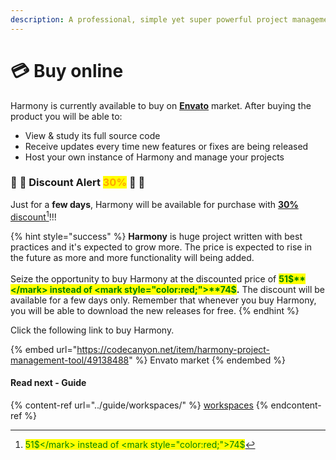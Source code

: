 ```yaml
---
description: A professional, simple yet super powerful project management tool.
---
```


# 💳 Buy online

Harmony is currently available to buy on [**Envato**](https://codecanyon.net/item/harmony-project-management-tool/49138488) market. After buying the product you will be able to:

* View & study its full source code
* Receive updates every time new features or fixes are being released
* Host your own instance of Harmony and manage your projects

### :tada: :clap: Discount Alert <mark style="color:orange;">30%</mark> :tada: :clap:

Just for a **few days**, Harmony will be available for purchase with [**30%** discount](#user-content-fn-1)[^1]!!!

{% hint style="success" %}
**Harmony** is huge project written with best practices and it's expected to grow more. The price is expected to rise in the future as more and more functionality will being added.\
\
Seize the opportunity to buy Harmony at the discounted price of <mark style="color:green;">**51$**</mark> instead of <mark style="color:red;">**74$**</mark>**.** The discount will be available for a few days only. Remember that whenever you buy Harmony, you will be able to download the new releases for free.
{% endhint %}

Click the following link to buy Harmony.

{% embed url="https://codecanyon.net/item/harmony-project-management-tool/49138488" %}
Envato market
{% endembed %}

#### Read next - Guide

{% content-ref url="../guide/workspaces/" %}
[workspaces](../guide/workspaces/)
{% endcontent-ref %}

[^1]: <mark style="color:green;">51$</mark> instead of <mark style="color:red;">74$</mark>
